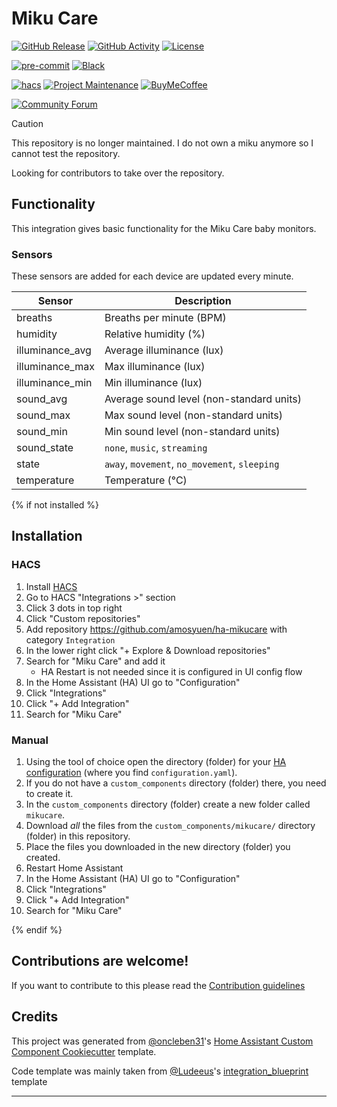 # Miku Care

[![GitHub Release][releases-shield]][releases]
[![GitHub Activity][commits-shield]][commits]
[![License][license-shield]](LICENSE)

[![pre-commit][pre-commit-shield]][pre-commit]
[![Black][black-shield]][black]

[![hacs][hacsbadge]][hacs]
[![Project Maintenance][maintenance-shield]][user_profile]
[![BuyMeCoffee][buymecoffeebadge]][buymecoffee]

[![Community Forum][forum-shield]][forum]

> [!CAUTION]
> This repository is no longer maintained. I do not own a miku anymore so I cannot test the repository.
>
> Looking for contributors to take over the repository.

## Functionality

This integration gives basic functionality for the Miku Care baby monitors.

### Sensors

These sensors are added for each device are updated every minute.

| Sensor          | Description                                   |
| --------------- | --------------------------------------------- |
| breaths         | Breaths per minute (BPM)                      |
| humidity        | Relative humidity (%)                         |
| illuminance_avg | Average illuminance (lux)                     |
| illuminance_max | Max illuminance (lux)                         |
| illuminance_min | Min illuminance (lux)                         |
| sound_avg       | Average sound level (non-standard units)      |
| sound_max       | Max sound level (non-standard units)          |
| sound_min       | Min sound level (non-standard units)          |
| sound_state     | `none`, `music`, `streaming`                  |
| state           | `away`, `movement`, `no_movement`, `sleeping` |
| temperature     | Temperature (°C)                              |

{% if not installed %}

## Installation

### HACS

1. Install [HACS](https://hacs.xyz/)
2. Go to HACS "Integrations >" section
3. Click 3 dots in top right
4. Click "Custom repositories"
5. Add repository https://github.com/amosyuen/ha-mikucare with category `Integration`
6. In the lower right click "+ Explore & Download repositories"
7. Search for "Miku Care" and add it
   - HA Restart is not needed since it is configured in UI config flow
8. In the Home Assistant (HA) UI go to "Configuration"
9. Click "Integrations"
10. Click "+ Add Integration"
11. Search for "Miku Care"

### Manual

1. Using the tool of choice open the directory (folder) for your [HA configuration](https://www.home-assistant.io/docs/configuration/) (where you find `configuration.yaml`).
2. If you do not have a `custom_components` directory (folder) there, you need to create it.
3. In the `custom_components` directory (folder) create a new folder called `mikucare`.
4. Download _all_ the files from the `custom_components/mikucare/` directory (folder) in this repository.
5. Place the files you downloaded in the new directory (folder) you created.
6. Restart Home Assistant
7. In the Home Assistant (HA) UI go to "Configuration"
8. Click "Integrations"
9. Click "+ Add Integration"
10. Search for "Miku Care"

{% endif %}

## Contributions are welcome!

If you want to contribute to this please read the [Contribution guidelines](https://github.com/amosyuen/ha-mikucare/blob/master/CONTRIBUTING.md)

## Credits

This project was generated from [@oncleben31](https://github.com/oncleben31)'s [Home Assistant Custom Component Cookiecutter](https://github.com/oncleben31/cookiecutter-homeassistant-custom-component) template.

Code template was mainly taken from [@Ludeeus](https://github.com/ludeeus)'s [integration_blueprint][integration_blueprint] template

---

[integration_blueprint]: https://github.com/custom-components/integration_blueprint
[black]: https://github.com/psf/black
[black-shield]: https://img.shields.io/badge/code%20style-black-000000.svg?style=for-the-badge
[buymecoffee]: https://paypal.me/amosyuen
[buymecoffeebadge]: https://img.shields.io/badge/buy%20me%20a%20coffee-donate-yellow.svg?style=for-the-badge
[commits-shield]: https://img.shields.io/github/commit-activity/y/amosyuen/ha-mikucare.svg?style=for-the-badge
[commits]: https://github.com/amosyuen/ha-mikucare/commits/main
[hacs]: https://hacs.xyz
[hacsbadge]: https://img.shields.io/badge/HACS-Default-orange.svg?style=for-the-badge
[forum-shield]: https://img.shields.io/badge/community-forum-brightgreen.svg?style=for-the-badge
[forum]: https://community.home-assistant.io/
[license-shield]: https://img.shields.io/github/license/amosyuen/ha-mikucare.svg?style=for-the-badge
[maintenance-shield]: https://img.shields.io/badge/maintainer-%40amosyuen-blue.svg?style=for-the-badge
[pre-commit]: https://github.com/pre-commit/pre-commit
[pre-commit-shield]: https://img.shields.io/badge/pre--commit-enabled-brightgreen?style=for-the-badge
[releases-shield]: https://img.shields.io/github/release/amosyuen/ha-mikucare.svg?style=for-the-badge
[releases]: https://github.com/amosyuen/ha-mikucare/releases
[user_profile]: https://github.com/amosyuen
